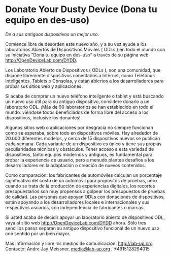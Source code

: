 # Donate Your Dusty Device (Dona tu equipo en des-uso)

*De a sus antiguos dispositivos un mejor uso.*

Comience libre de desorden este nuevo año, y a su vez ayude a los laboratorios Abiertos de Dispositivos Móviles ( ODLs ) en todo el mundo con su iniciativa "Dona tu equipo en des-uso" a través de su página web http://OpenDeviceLab.com/DYDD.

Los Laboratorio Abierto de Dispositivos ( ODLs ), son una comunidad, que dispone libremente dispositivos conectados a Internet, como Teléfonos Inteligentes, Tablets o Consolas, y están abiertos a los desarrolladores para probar sus sitios web y aplicaciones.

Si acaba de comprar un nuevo teléfono inteligente o tablet y está buscando un nuevo uso útil para su antiguo dispositivo, considere donarlo a un laboratorio ODL. ¡Más de 90 laboratorios se han establecido en todo el mundo. viéndose todos beneficiados de forma libre del acceso a los dispositivos, inclusive los donantes!.

Algunos sitios web o aplicaciones por desgracia no siempre funcionan como se esperaba, sobre todo en dispositivos móviles. Hay alrededor de 20.000 diferentes modelos, y cerca de 15 dispositivos nuevos se publican cada semana. Cada variante de un dispositivo es único y tiene sus propias peculiaridades técnicas y obstáculos. Tener acceso a esta variedad de dispositivos, tanto equipos modernos y antiguos, es fundamental para probar la experiencia de usuario, pero a menudo plantea desafíos a los desarrolladores en la adaptación o creación de nuevos contenidos.

Como comparación: los fabricantes de automóviles calculan un porcentaje significativo del costo de un automóvil para propósitos de pruebas, pero cuando se trata de la producción de experiencias digitales, los recortes presupuestarios son muy propensos a golpear los presupuestos de pruebas de calidad. Las personas que apoyan ODLs con donaciones de dispositivos, están apoyando a los desarrolladores locales e internacionales y sus respectivos usuarios, con independencia de fabricantes o marcas.

Si usted acaba de decidir apoyar un laboratorio abierto de dispositivos ODL, vaya al sitio web http://OpenDeviceLab.com/DYDD ahora. Sólo tres sencillos pasos separan su antiguo dispositivo funcional de un nuevo uso con sentido por un bien mayor.

Más información y libre los medios de comunicación: http://lab-up.org Contacto: Andre Jay Meissner, media@lab-up.org , +4915128294015